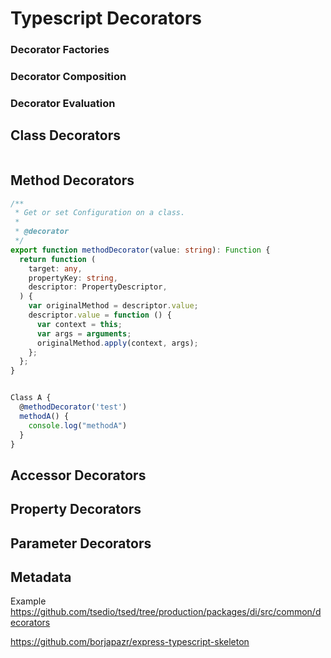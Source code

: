 # Typescript Decorators 

### Decorator Factories
### Decorator Composition
### Decorator Evaluation

## Class Decorators
```

```
## Method Decorators
```typescript
/**
 * Get or set Configuration on a class.
 *
 * @decorator
 */
export function methodDecorator(value: string): Function {
  return function (
    target: any,
    propertyKey: string,
    descriptor: PropertyDescriptor,
  ) {
    var originalMethod = descriptor.value;
    descriptor.value = function () {
      var context = this;
      var args = arguments;
      originalMethod.apply(context, args);
    };
  };
}


Class A {
  @methodDecorator('test')
  methodA() {
	console.log("methodA")
  }
}
```
## Accessor Decorators
## Property Decorators
## Parameter Decorators
## Metadata
Example
https://github.com/tsedio/tsed/tree/production/packages/di/src/common/decorators

https://github.com/borjapazr/express-typescript-skeleton